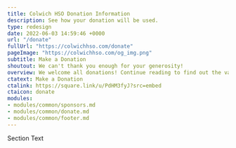 ```yaml
---
title: Colwich HSO Donation Information
description: See how your donation will be used.
type: redesign
date: 2022-06-03 14:59:46 +0000
url: "/donate"
fullUrl: "https://colwichhso.com/donate"
pageImage: "https://colwichhso.com/og_img.png"
subtitle: Make a Donation
shoutout: We can't thank you enough for your generosity!
overview: We welcome all donations! Continue reading to find out the various ways in which the funds are used.
ctatext: Make a Donation
ctalink: https://square.link/u/PdHM3fyJ?src=embed
ctaicon: donate
modules:
- modules/common/sponsors.md
- modules/common/donate.md
- modules/common/footer.md
---
```

Section Text
